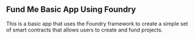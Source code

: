 ## Fund Me Basic App Using Foundry

This is a basic app that uses the Foundry framework to create a simple set of smart contracts that allows users to create and fund projects.

